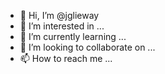 - 👋 Hi, I’m @jglieway
- 👀 I’m interested in ...
- 🌱 I’m currently learning ...
- 💞️ I’m looking to collaborate on ...
- 📫 How to reach me ...

<!---
jglieway/jglieway is a ✨ special ✨ repository because its `README.md` (this file) appears on your GitHub profile.
You can click the Preview link to take a look at your changes.
--->
